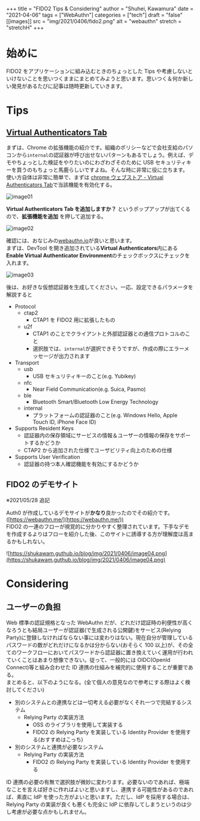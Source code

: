 +++
title = "FIDO2 Tips & Considering"
author = "Shuhei, Kawamura"
date = "2021-04-06"
tags = ["WebAuthn"]
categories = ["tech"]
draft = "false"
[[images]]
  src = "img/2021/0406/fido2.png"
  alt = "webauthn"
  stretch = "stretchH"
+++

# 始めに

FIDO2 をアプリケーションに組み込むときのちょっとした Tips や考慮しないといけないことを思いつくままにまとめてみようと思います。思いつく＆何か新しい発見があるたびに記事は随時更新していきます。

# Tips

## [Virtual Authenticators Tab](https://github.com/google/virtual-authenticators-tab)

まずは、Chrome の拡張機能の紹介です。組織のポリシーなどで会社支給のパソコンから`internal`の認証器が呼び出せないパターンもあるでしょう。例えば、デモやちょっとした検証をやりたいのにわざわざそのために USB セキュリティキーを買うのもちょっと馬鹿らしいですよね。そんな時に非常に役に立ちます。  
使い方自体は非常に簡単で、まずは [chrome ウェブストア - Virtual Authenticators Tab](https://chrome.google.com/webstore/detail/virtual-authenticators-ta/gafbpmlmeiikmhkhiapjlfjgdioafmja?hl=JA)で当該機能を有効化する。

![image01](https://shukawam.github.io/blog/img/2021/0406/image01.png)

**Virtual Authenticators Tab を追加しますか？** というポップアップが出てくるので、**拡張機能を追加** を押して追加する。

![image02](https://shukawam.github.io/blog/img/2021/0406/image02.png)

確認には、おなじみの[webauthn.io](https://webauthn.io/)が良いと思います。  
まずは、DevTool を開き追加されている**Virtual Authenticators**内にある**Enable Virtual Authenticator Environment**のチェックボックスにチェックを入れます。

![image03](https://shukawam.github.io/blog/img/2021/0406/image03.png)

後は、お好きな仮想認証器を生成してください。一応、設定できるパラメータを解説すると

- Protocol
  - ctap2
    - CTAP1 を FIDO2 用に拡張したもの
  - u2f
    - CTAP1 のことでクライアントと外部認証器との通信プロトコルのこと
    - 選択肢では、`internal`が選択できそうですが、作成の際にエラーメッセージが出力されます
- Transport
  - usb
    - USB セキュリティキーのこと(e.g. Yubikey)
  - nfc
    - Near Field Communication(e.g. Suica, Pasmo)
  - ble
    - Bluetooth Smart/Bluetooth Low Energy Technology
  - internal
    - プラットフォームの認証器のこと(e.g. Windows Hello, Apple Touch ID, iPhone Face ID)
- Supports Resident Keys
  - 認証器内の保存領域にサービスの情報＆ユーザーの情報の保存をサポートするかどうか
  - CTAP2 から追加された仕様でユーザビリティ向上のための仕様
- Supports User Verification
  - 認証器の持つ本人確認機能を有効にするかどうか

## FIDO2 のデモサイト

※2021/05/28 追記

Auth0 が作成しているデモサイトが**かなり**良かったのでその紹介です。([https://webauthn.me/](https://webauthn.me/))  
FIDO2 の一連のフローが視覚的に分かりやすく整理されています。下手なデモを作成するよりはフローを紹介した後、このサイトに誘導する方が理解度は高まるかもしれない。

![https://shukawam.guthub.io/blog/img/2021/0406/image04.png](https://shukawam.guthub.io/blog/img/2021/0406/image04.png)

# Considering

## ユーザーの負担

Web 標準の認証規格となった WebAuthn だが、どれだけ認証時の利便性が高くなろうとも結局ユーザーが認証器(で生成される公開鍵)をサービス(Relying Party)に登録しなければならない事には変わりはない。現在自分が管理しているパスワードの数がどれだけになるかは分からない(おそらく 100 以上)が、その全てのワークフローにおいてパスワードから認証器に置き換えていく運用が行われていくことはあまり想像できない。従って、一般的には OIDC(OpenId Connect)等と組み合わせた ID 連携の仕組みを補完的に使用することが重要である。  
まとめると、以下のようになる。(全て個人の意見なので参考にする際はよく検討してください)

- 別のシステムとの連携などは一切考える必要がなくそれ一つで完結するシステム
  - Relying Party の実装方法
    - OSS のライブラリを使用して実装する
    - FIDO2 の Relying Party を実装している Identity Provider を使用する(おすすめはこっち)
- 別のシステムと連携が必要なシステム
  - Relying Party の実装方法
    - FIDO2 の Relying Party を実装している Identity Provider を使用する

ID 連携の必要の有無で選択肢が微妙に変わります。必要ないのであれば、極端なことを言えば好きに作ればよいと思いますし、連携する可能性があるのであれば、素直に IdP を使った方がよいと思います。ただし、IdP を採用する場合は、Relying Party の実装が良くも悪くも完全に IdP に依存してしまうというのは少し考慮が必要な点かもしれません。
